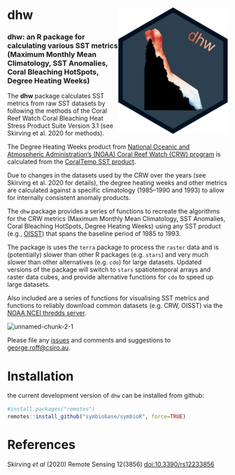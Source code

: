 # dhw <img align="right" width="250" src="man/figures/logo.png">

### dhw: an R package for calculating various SST metrics (Maximum Monthly Mean Climatology, SST Anomalies, Coral Bleaching HotSpots, Degree Heating Weeks)

The <b>dhw</b> package calculates SST metrics from raw SST datasets by following the methods of the Coral Reef Watch Coral Bleaching Heat Stress Product Suite Version 3.1 (see Skirving et al. 2020 for methods).

The Degree Heating Weeks product from <a href="https://coralreefwatch.noaa.gov">National Oceanic and Atmospheric Administration’s (NOAA) Coral Reef Watch (CRW) program</a> is calculated from the <a href="https://coralreefwatch.noaa.gov/product/5km/index_5km_sst.php">CoralTemp SST product</a>. 

Due to changes in the datasets used by the CRW over the years (see Skirving et al. 2020 for details),  the degree heating weeks and other metrics are calculated against a specific climatology (1985–1990 and 1993) to allow for internally consistent anomaly products.

The <code>dhw</code> package provides a series of functions to recreate the algorithms for the CRW metrics (Maximum Monthly Mean Climatology, SST Anomalies, Coral Bleaching HotSpots, Degree Heating Weeks) using any SST product (e.g., <a href="https://www.ncei.noaa.gov/products/optimum-interpolation-sst">OISST</a>) that spans the baseline period of 1985 to 1993.

The package is uses the `terra` package to process the `raster` data and is (potentially) slower than other R packages (e.g. `stars`) and very much slower than other alternatives (e.g. `cdo`) for large datasets. Updated versions of the package will switch to `stars` spatiotemporal arrays and raster data cubes, and provide alternative functions for `cdo` to speed up large datasets.

Also included are a series of functions for visualising SST metrics and functions to reliably download common datasets (e.g. CRW, OISST) via the [NOAA NCEI thredds server](http://www.ncei.noaa.gov).  

![unnamed-chunk-2-1](https://github.com/user-attachments/assets/1e134f49-22d4-46ae-a208-d7fc18987caa)


Please file any [issues](https://github.com/marine-ecologist/dhw/issues) and comments and suggestions to [george.roff@csiro.au](mailto:george.roff@csiro.au).  

# Installation 


the current development version of `dhw` can be installed from github:

``` r
#install.packages("remotes")
remotes::install_github("symbiobase/symbioR", force=TRUE)

```


# References 
Skirving <i>et al</i> (2020) Remote Sensing 12(3856) [doi:10.3390/rs12233856](https://www.mdpi.com/2072-4292/12/23/3856) 


